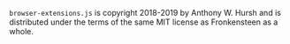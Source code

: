 `browser-extensions.js` is copyright 2018-2019 by Anthony W. Hursh and is distributed under the terms of the same MIT license as Fronkensteen as a whole.

